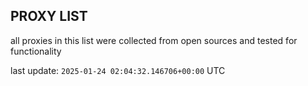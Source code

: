 ## PROXY LIST

all proxies in this list were collected from open sources and tested for functionality

last update: `2025-01-24 02:04:32.146706+00:00` UTC